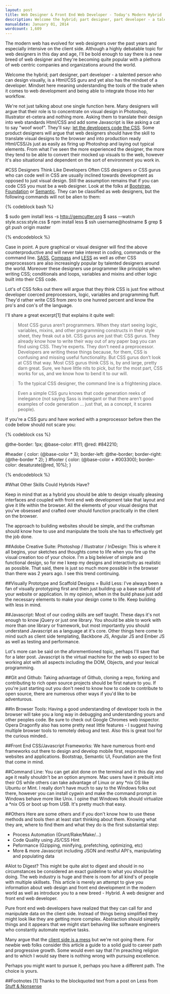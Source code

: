```yaml
---
layout: post
title: Web Designer & Front End Web Developer - Today's Modern Hybrid
description: Welcome the hybrid; part designer, part developer - a talented person who can design visually, is a Html/CSS guru and yet also has the mindset of a developer.
manualdate: January 01, 2014
wordcount: 1,609
---
```


The modern web has evolved for web designers over the past years and especially intensive on the client side. Although a highly debatable topic for web designers in this day and age, I'll be bold enough to say there is a new breed of web designer and they're becoming quite popular with a plethora of web centric companies and organizations around the world.

Welcome the hybrid; part designer, part developer - a talented person who can design visually, is a Html/CSS guru and yet also has the mindset of a developer. Mindset here meaning understanding the tools of the trade when it comes to web development and being able to integrate those into her workflow.

We're not just talking about one single function here. Many designers will argue that their role is to concentrate on visual design in Photoshop, Illustrator et-cetera and nothing more. Asking them to translate their design into web standards Html/CSS and add some Javascript is like asking a cat to say "woof woof". They'll say: [let the developers code the CSS](http://www.uie.com/brainsparks/2011/05/31/why-the-valley-wants-designers-that-can-code/). Some product designers will argue that web designers should have the skill to translate visual designs to the browser and into production ready Html/CSS/Js just as easily as firing up Photoshop and laying out typical elements. From what I've seen the more experienced the designer, the more they tend to be able to convert their mocked up visuals to the web, however it's also situational and dependent on the sort of environment you work in.

#CSS Designers Think Like Developers
Often CSS designers or CSS gurus who can code well in CSS are usually inclined towards development as opposed to just visual design. Still the assumption remains that if you can code CSS you must be a web designer. Look at the folks at  [Bootstrap](http://www.getbootrap), [Foundation](https://github.com/zurb/foundation) or [Semantic](https://github.com/jlukic/Semantic-UI‎). They can be classified as web designers, but the following commands will not be alien to them:

{% codeblock bash %}

$ sudo gem install less -s http://gemcutter.org
$ sass --watch style.scss:style.css
$ npm install less
$ ssh username@hostname
$ grep
$ git push origin master

{% endcodeblock %}

Case in point. A pure graphical or visual designer will find the above counterproductive and will never take interest in coding, commands or the command line. [SASS](http://sass-lang.com/), [Compass](http://compass-style.org/) and [LESS](http://www.lesscss.org/) as well as other CSS preprocessors are also increasingly popular by talented designers around the world. Moreover these designers use programmer like principles when writing CSS; conditionals and loops, variables and mixins and other logic built into their CSS code.

Lot's of CSS folks out there will argue that they think CSS is just fine without developer coerced preprocessors, logic, variables and programming fluff. They'd rather write CSS from zero to one hunred percent and know the pro's and con's of the language.

I'll share a great excerpt[1] that explains it quite well:

>Most CSS gurus aren’t programmers. When they start seeing logic, variables, mixins, and other programming constructs  in their style sheet, they freak out a bit. CSS gurus are just that: CSS gurus. They already know how to write their  way out of any paper bag you can find using CSS. They’re experts. They don’t need a preprocessor. Developers are      writing these things because, for them, CSS is confusing and missing useful functionality. But CSS gurus don’t look
at CSS that way. Most CSS gurus think CSS is, by and large, pretty darn great. Sure, we have little nits to pick,
but for the most part, CSS works for us, and we know how to bend it to our will.

>To the typical CSS designer, the command line is a frightening place.

>Even a simple CSS guru knows that code generation reeks of inelegance (not saying Sass is inelegant or that there
aren’t good examples of code generation … just that, as a concept, it scares people).

If you're a CSS guru and have worked with a preprocessor before then the code below should not scare you:

{% codeblock css %}

@the-border: 1px;
@base-color: #111;
@red:        #842210;

#header {
  color: (@base-color * 3);
  border-left: @the-border;
  border-right: (@the-border * 2);
}
#footer {
  color: (@base-color + #003300);
  border-color: desaturate(@red, 10%);
}

{% endcodeblock %}

#What Other Skills Could Hybrids Have?

Keep in mind that as a hybrid you should be able to design visually pleasing interfaces and coupled with front end web development take that layout and give it life within the browser. All the elements of your visual designs that you've obsessed and crafted over should function practically in the client on the browser.

The approach to building websites should be simple, and the craftsman should know how to use and manipulate the tools she has to effectively get the job done.

##Adobe Creative Suite:
Photoshop / Illustrator / InDesign: This is where it all begins, your sketches and thoughts come to life when you fire up the visual creation too of your choice. I'm a big beleiver of simple and functional design, so for me I keep my designs and interactivity as realistic as possible. That said, there is just so much more
possible in the browser than there was 2 years ago. I see this trend continuing.

##Visually Prototype and Scaffold Designs = Build Less:
I've always been a fan of visually prototyping first and then just building up a base scaffold of your website or application. In my opinion, when in the build phase just add the necessary elements to make your design come to life. Keep building with less in mind.

##Javascript:
Most of our coding skills are self taught. These days it's not enough to know jQuery or just one library. You should be able to work with more than one library or framework, but most importantly you should understand Javascript as a language at it's core. Other things here come to mind such as client side templating, Backbone JS, Angular JS and Ember JS as well as testing and performance.

Lot's more can be said on the aforementioned topic, perhaps I'll save that for a later post. Javascript is the virtual machine for the web so expect to be working alot with all aspects including the DOM, Objects, and your lexical programming.

##Git and Github:
Taking advantage of Github, cloning a repo, forking and contributing to rich open source projects should be first nature to you. If you're just starting out you don't need to know how to code to contribute to open source, there are numerous other ways if you'd like to be adventurous.

##In Browser Tools:
Having a good understanding of developer tools in the browser will take you a long way in debugging and understanding yours and other peoples code. Be sure to check out Google Chromes web inspector. Opera Dragonfly also has some pretty neat little features - I suggest having multiple browser tools to remotely debug and test. Also this is great tool for the curious minded..

##Front End CSS/Javascript Frameworks:
We have numerous front-end frameworks out there to design and develop mobile first, responsive websites and applications. Bootstrap, Semantic UI, Foundation are the first that come in mind.

##Command Line:
You can get alot done on the terminal and in this day and age it really shouldn't be an option anymore. Mac users have it prebuilt into their OS while others can take advantage of Linux or any *nix OS like Ubuntu or Mint. I really don't have much to say to the Windows folks out there, however you can install cygwin and make the command prompt in Windows behave more like Unix. I opine that Windows folk should virtualize a *nix OS or boot up from USB. It's pretty much that easy.


##Others
Here are some others and if you don't know how to use these methods and tools then at least start thinking about them. Knowing what they are, where to find them and what they do is the first substantial step:

* Process Automation (Grunt/Rake/Make/...)
* Code Quality using JS/CSS Hint
* Peformance (Gzipping, minifying, prefetching, optimizing, etc)
* More & more Javascript including JSON and restful API's, manipulating and populating data

#Alot to Digest?
This might be quite alot to digest and should in no circumstances be considered an exact guideline to what you should be doing. The web industry is huge and there is room for all kind's of people with multiple skillsets. This article is merely an attempt to give you information about web design and front end development in the modern world as well as introduce you to a new breed - Hybrid. A web designer and front end web developer.

Pure front end web developers have realized that they can call for and manipulate data on the client side. Instead of things being simplified they might look like they are getting more complex. Abstraction should simplify things and it appears that we might start behaving like software engineers who constantly automate repetive tasks.

Many argue that the [client side is a mess](https://www.tbray.org/ongoing/When/201x/2014/01/01/Software-in-2014) but we're not going there. For newbie web folks consider this article a guide to a solid guid to career path and progressive growth. Some would even say that I'm preaching religion and to which I would say there is nothing wrong with pursuing excellence.

Perhaps you might want to pursue it, perhaps you have a different path. The choice is yours.

##Footnotes
[1] Thanks to the blockquoted text from a post on Less from [Stuff & Nonsense](http://www.stuffandnonsense.co.uk/blog/about/less)
